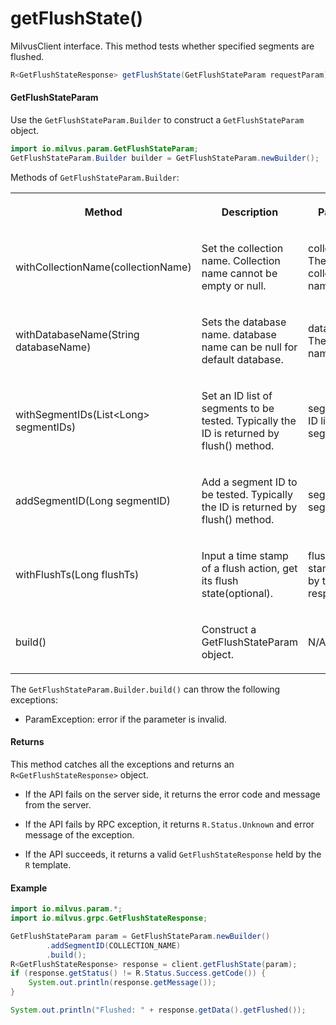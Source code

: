 # getFlushState()

MilvusClient interface. This method tests whether specified segments are flushed.

```java
R<GetFlushStateResponse> getFlushState(GetFlushStateParam requestParam);
```

#### GetFlushStateParam

Use the `GetFlushStateParam.Builder` to construct a `GetFlushStateParam` object.

```java
import io.milvus.param.GetFlushStateParam;
GetFlushStateParam.Builder builder = GetFlushStateParam.newBuilder();
```

Methods of `GetFlushStateParam.Builder`:

<table>
    <tr>
        <th><p>Method</p></th>
        <th><p>Description</p></th>
        <th><p>Parameters</p></th>
    </tr>
    <tr>
        <td><p>withCollectionName(collectionName)</p></td>
        <td><p>Set the collection name. Collection name cannot be empty or null.</p></td>
        <td><p>collectionName: The target collection name.</p></td>
    </tr>
    <tr>
        <td><p>withDatabaseName(String databaseName)</p></td>
        <td><p>Sets the database name. database name can be null for default database.</p></td>
        <td><p>databaseName: The database name.</p></td>
    </tr>
    <tr>
        <td><p>withSegmentIDs(List&lt;Long> segmentIDs)</p></td>
        <td><p>Set an ID list of segments to be tested. Typically the ID is returned by flush() method.</p></td>
        <td><p>segmentIDs: An ID list of segments.</p></td>
    </tr>
    <tr>
        <td><p>addSegmentID(Long segmentID)</p></td>
        <td><p>Add a segment ID to be tested. Typically the ID is returned by flush() method.</p></td>
        <td><p>segmentID: A segment ID.</p></td>
    </tr>
    <tr>
        <td><p>withFlushTs(Long flushTs)</p></td>
        <td><p>Input a time stamp of a flush action, get its flush state(optional).</p></td>
        <td><p>flushTs: A time stamp returned by the flush() response.</p></td>
    </tr>
    <tr>
        <td><p>build()</p></td>
        <td><p>Construct a GetFlushStateParam object.</p></td>
        <td><p>N/A</p></td>
    </tr>
</table>

The `GetFlushStateParam.Builder.build()` can throw the following exceptions:

- ParamException: error if the parameter is invalid.

#### Returns

This method catches all the exceptions and returns an `R<GetFlushStateResponse>` object.

- If the API fails on the server side, it returns the error code and message from the server.

- If the API fails by RPC exception, it returns `R.Status.Unknown` and error message of the exception.

- If the API succeeds, it returns a valid `GetFlushStateResponse` held by the `R` template.

#### Example

```java
import io.milvus.param.*;
import io.milvus.grpc.GetFlushStateResponse;

GetFlushStateParam param = GetFlushStateParam.newBuilder()
        .addSegmentID(COLLECTION_NAME)
        .build();
R<GetFlushStateResponse> response = client.getFlushState(param);
if (response.getStatus() != R.Status.Success.getCode()) {
    System.out.println(response.getMessage());
}

System.out.println("Flushed: " + response.getData().getFlushed());
```
